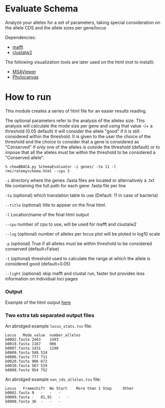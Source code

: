
# Evaluate Schema

Analyze your alleles for a set of parameters, taking special consideration on the allele CDS and the allele sizes per gene/locus


Dependencies:
* [mafft](http://mafft.cbrc.jp/alignment/software/linux.html)
* [clustalw2](http://www.clustal.org/download/2.1/)

The following visualization tools are later used on the html (not to install):
* [MSAViewer](http://msa.biojs.net/)
* [Phylocanvas](http://phylocanvas.org/)

# How to run

This module creates a series of html file for an easier results reading.

The optional parameters refer to the analysis of the alleles size. This analysis will calculate the mode size per gene and using that value -/+ a threshold (0.05 default) it will consider the allele "good" if it is still considered within the threshold. It is given to the user the choice of the threshold and the choice to consider that a gene is considered as "Conserved" if only one of the alleles is outside the threshold (default) or to impose that all the alleles must be within the threshold to be considered a "Conserved allele".

	% chewBBACA.py SchemaEvaluator -i genes/ -ta 11 -l rms/ratemyschema.html --cpu 3
	
`-i` directory where the genes .fasta files are located or alternatively a .txt file containing the full path for each gene .fasta file per line

`-ta` (optional) which translation table to use (Default: 11 in case of bacteria)

`--title` (optional) title to appear on the final html.

`-l` Location/name of the final html output

`--cpu` number of cpu to use, will be used for mafft and clustalw2

`--log` (optional) number of alleles per locus plot will be ploted in log10 scale

`-p` (optional) True if all alleles must be within threshold to be considered conserved (default=False)

`-t` (optional) threshold used to calculate the range at which the allele is considered good (default=0.05)

`--light` (optional) skip mafft and clustal run, faster but provides less information on individual loci pages


### Output

Example of the html output [here](http://im.fm.ul.pt/chewBBACA/SchemaEval/rms/RmS.html)

### Two extra tab separated output files

An abridged example `locus_stats.tsv` file:

```
Locus	Mode_value	number_alleles
b0002.fasta	2463	1493
b0019.fasta	1167	906
b0007.fasta	1431	1198
b0009.fasta	588	524
b0006.fasta	777	711
b0020.fasta	906	672
b0010.fasta	567	529
b0008.fasta	954	752

```

An abridged example `non_cds_alleles.tsv` file:

```
Locus	Frameshift	No Start	More than 1 Stop	 Other
b0002.fasta	9	-	-	-
b0009.fasta	-	81,91	-	-
b0008.fasta	36	-	-	-

```
